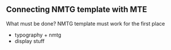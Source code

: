 ## Connecting NMTG template with MTE

What must be done?
NMTG template must work for the first place

- typography + nmtg
- display stuff
